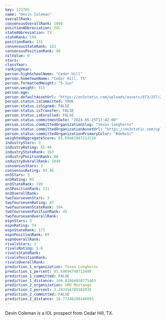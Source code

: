 ```yaml
---
key: 122765
name: "Devin Coleman"
overallRank: 
consensusOverallRank: 1040
positionAbbreviation: IOL
stateAbbreviation: TX
stateRank: 199
positionRank: 131
consensusStateRank: 163
consensusPositionRank: 88
nilValue: 0
stars: 
classYear: 
rankingYear: 
person.highSchoolName: "Cedar Hill"
person.homeTownName: "Cedar Hill, TX"
person.formattedHeight: "5-Jun"
person.weight: 315
person.age: 
person.defaultAssetUrl: "https://on3static.com/uploads/assets/873/257/257873.jpg"
person.status.isCommitted: TRUE
person.status.isSigned: FALSE
person.status.isTransfer: FALSE
person.status.isEnrolled: FALSE
person.status.commitmentDate: "2024-05-25T17:42:00"
person.status.committedOrganizationSlug: "texas-longhorns"
person.status.committedOrganizationAssetUrl: "https://on3static.com/uploads/assets/276/150/150276.svg"
person.status.committedOrganizationPrimaryColor: "#de6e1c"
weightedAggregateScore: 85.69681967213116
industryStars: 3
industryRating: 85.46
industryStateRank: 163
industryPositionRank: 88
industryOverallRank: 1040
consensusStars: 3
consensusRating: 85.46
on3Stars: 3
on3Rating: 85
on3StateRank: 199
on3PositionRank: 131
on3OverallRank: 
twofoursevenStars: 3
twofoursevenRating: 87
twofoursevenStateRank: 104
twofoursevenPositionRank: 45
twofoursevenOverallRank: 
espnStars: 3
espnRating: 74
espnStateRank: 177
espnPositionRank: 69
espnOverallRank: 
rivalsStars: 3
rivalsRating: 5.6
rivalsStateRank: 
rivalsPositionRank: 
rivalsOverallRank: 
prediction_1_organization: Texas Longhorns
prediction_1_percent: 95.69694740713499
prediction_1_committed: FALSE
prediction_1_distance: 166.82866950775463
prediction_2_organization: SMU Mustangs
prediction_2_percent: 3.282456785582935
prediction_2_committed: FALSE
prediction_2_distance: 16.77349209146693
---
```

Devin Coleman is a IOL prospect from Cedar Hill, TX.